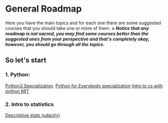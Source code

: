 # General Roadmap
Here you have the main topics and for each one there are some suggested courses that you should take one or more of them.
***> Notice that any roadmap is not sacred, you may find some courses better than the suggested ones from your perspective and that's completely okay, however, you should go through all the topics.***

## So let's start
### 1. Python:
[Python3 Specialization](https://bit.ly/3vQRRoe).
[Python for Everybody specialization](https://bit.ly/3w0VrvY)
[Intro to cs with python MIT](https://bit.ly/3hV3rqj)

### 2. Intro to statistics
[Descriptive stats (udacity)](https://bit.ly/3t0mZzD)

